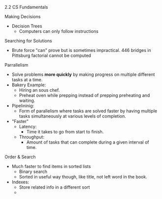 2.2 CS Fundamentals


Making Decisions
- Decision Trees
	- Computers can only follow instructions

Searching for Solutions
- Brute force "can" prove but is sometimes impractical. 446 bridges in Pittsburg factorial cannot be computed

Parrallelism
- Solve problems **more quickly** by making progress on multiple different tasks at a time.
- Bakery Example:
	- Hiring an sous chef.
	- Preheat oven while prepping instead of prepping preheating and waiting.
- Pipelininig:
	- Form of parallelism where tasks are solved faster by having multiple tasks simultaneously at various levels of completion.
- "Faster"
	- Latency:
		- Time it takes to go from start to finish.
	- Throughput:
		- Amount of tasks that can complete during a given interval of time.

Order & Search
- Much faster to find items in sorted lists
	- Binary search
	- Sorted in useful way though, like title, not left word in the book.
- Indexes:
	- Store related info in a different sort
	- 